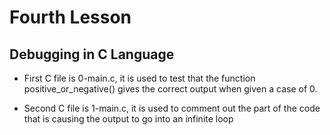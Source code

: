 # Fourth Lesson

## Debugging in C Language

- First C file is 0-main.c, it is used to test that the function positive_or_negative() gives the correct output when given a case of 0.

- Second C file is 1-main.c, it is used to comment out the part of the code that is causing the output to go into an infinite loop

